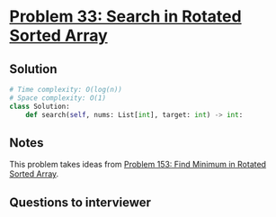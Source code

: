 # [Problem 33: Search in Rotated Sorted Array](https://leetcode.com/problems/search-in-rotated-sorted-array/)

## Solution

```py
# Time complexity: O(log(n))
# Space complexity: O(1)
class Solution:
    def search(self, nums: List[int], target: int) -> int:


```

## Notes

This problem takes ideas from [Problem 153: Find Minimum in Rotated Sorted Array](https://leetcode.com/problems/find-minimum-in-rotated-sorted-array/).

## Questions to interviewer
